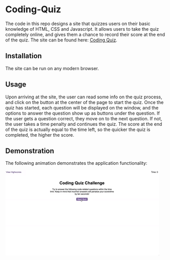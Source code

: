 # Coding-Quiz

The code in this repo designs a site that quizzes users on their basic knowledge of HTML, CSS and Javascript. It allows users to take the quiz completely online, and gives them a chance to record their score at the end of the quiz. The site can be found here: [Coding Quiz](https://grandmaster.github.io/Coding-Quiz).

## Installation
The site can be run on any modern browser.

## Usage

Upon arriving at the site, the user can read some info on the quiz process, and click on the button at the center of the page to start the quiz. Once the quiz has started, each question will be displayed on the window, and the options to answer the question show up as buttons under the question. If the user gets a question correct, they move on to the next question. If not, the user takes a time penalty and continues the quiz. The score at the end of the quiz is actually equal to the time left, so the quicker the quiz is completed, the higher the score.

## Demonstration

The following animation demonstrates the application functionality:

![code quiz](Application/Assets/04-web-apis-homework-demo.gif)
